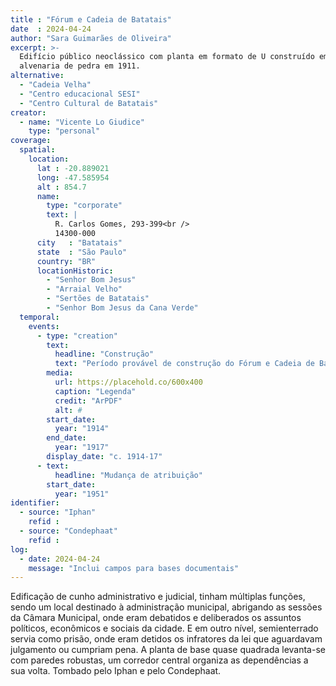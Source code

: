```yaml
---
title : "Fórum e Cadeia de Batatais"
date  : 2024-04-24
author: "Sara Guimarães de Oliveira"
excerpt: >-
  Edifício público neoclássico com planta em formato de U construído em
  alvenaria de pedra em 1911.
alternative:
  - "Cadeia Velha"
  - "Centro educacional SESI"
  - "Centro Cultural de Batatais"
creator:
  - name: "Vicente Lo Giudice"
    type: "personal"
coverage:
  spatial:
    location:
      lat : -20.889021 
      long: -47.585954
      alt : 854.7
      name:
        type: "corporate"
        text: |
          R. Carlos Gomes, 293-399<br />
          14300-000
      city   : "Batatais"
      state  : "São Paulo"
      country: "BR"
      locationHistoric:
        - "Senhor Bom Jesus"
        - "Arraial Velho"
        - "Sertões de Batatais"
        - "Senhor Bom Jesus da Cana Verde"
  temporal:
    events:
      - type: "creation"
        text:
          headline: "Construção"
          text: "Período provável de construção do Fórum e Cadeia de Batatais"
        media:
          url: https://placehold.co/600x400
          caption: "Legenda"
          credit: "ArPDF"
          alt: #
        start_date:
          year: "1914"
        end_date:
          year: "1917"
        display_date: "c. 1914-17"
      - text:
          headline: "Mudança de atribuição"
        start_date:
          year: "1951"
identifier:
  - source: "Iphan"
    refid : 
  - source: "Condephaat"
    refid :
log:
  - date: 2024-04-24
    message: "Inclui campos para bases documentais"
---
```


Edificação de cunho administrativo e judicial, tinham múltiplas funções,
sendo um local destinado à administração municipal, abrigando as sessões
da Câmara Municipal, onde eram debatidos e deliberados os assuntos
políticos, econômicos e sociais da cidade. E em outro nível,
semienterrado servia como prisão, onde eram detidos os infratores da lei
que aguardavam julgamento ou cumpriam pena. A planta de base quase
quadrada levanta-se com paredes robustas, um corredor central organiza
as dependências a sua volta. Tombado pelo Iphan e pelo Condephaat.

